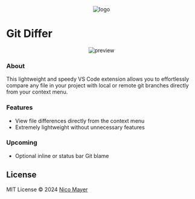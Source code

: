<p align="center">
<img src="https://raw.githubusercontent.com/Nico-Mayer/git-differ/main/public/logo.png" alt="logo" />
<h1>Git Differ</h1>
</p>

<p align='center'>
  <img src="https://github.com/antfu/vscode-iconify/blob/main/screenshots/preview-1.png?raw=true" alt='preview'>
</p>

### About

This lightweight and speedy VS Code extension allows you to effortlessly compare any file in your project with local or remote git branches directly from your context menu.

### Features

- View file differences directly from the context menu
- Extremely lightweight without unnecessary features

### Upcoming

- Optional inline or status bar Git blame

## License

MIT License © 2024 [Nico Mayer](https://github.com/nico-mayer)
